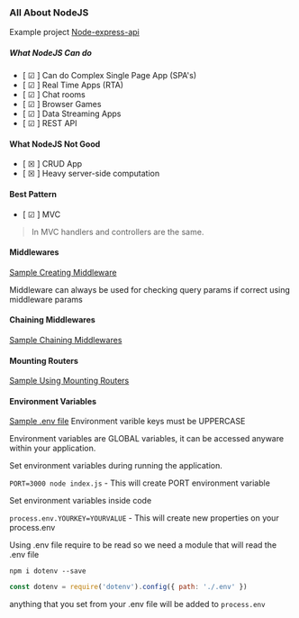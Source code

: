 ### All About NodeJS

Example project [Node-express-api](https://github.com/vindecodex/node-express-api)

##### What NodeJS Can do

- [ &#x2611; ] Can do Complex Single Page App (SPA's)
- [ &#x2611; ] Real Time Apps (RTA)
- [ &#x2611; ] Chat rooms
- [ &#x2611; ] Browser Games
- [ &#x2611; ] Data Streaming Apps
- [ &#x2611; ] REST API

#### What NodeJS Not Good
- [ &#x2612; ] CRUD App
- [ &#x2612; ] Heavy server-side computation

#### Best Pattern

- [ &#x2611; ] MVC
> In MVC handlers and controllers are the same.

#### Middlewares
[Sample Creating Middleware](/node/middleware.js)

Middleware can always be used for checking query params if correct using middleware params

#### Chaining Middlewares
[Sample Chaining Middlewares](/node/middleware.js)


#### Mounting Routers
[Sample Using Mounting Routers](https://github.com/vindecodex/node-express-api/blob/master/routes/person.js)


#### Environment Variables
[Sample .env file](/node/.env)
Environment varible keys must be UPPERCASE

Environment variables are GLOBAL variables, it can be accessed anyware within your application.

Set environment variables during running the application.

`PORT=3000 node index.js` - This will create PORT environment variable

Set environment variables inside code

`process.env.YOURKEY=YOURVALUE` - This will create new properties on your process.env

Using .env file require to be read so we need a module that will read the .env file

`npm i dotenv --save`

```JavaScript
const dotenv = require('dotenv').config({ path: './.env' })
```

anything that you set from your .env file will be added to `process.env`

